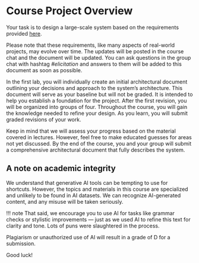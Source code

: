 # Course Project Overview
Your task is to design a large-scale system based on the requirements provided [here](./requirements.md).

Please note that these requirements, like many aspects of real-world projects, may evolve over time. The updates will be posted in the course chat and the document will be updated. You can ask questions in the group chat with hashtag *#elicitation* and answers to them will be added to this document as soon as possible.

In the first lab, you will individually create an initial architectural document outlining your decisions and approach to the system’s architecture. This document will serve as your baseline but will not be graded. It is intended to help you establish a foundation for the project.
After the first revision, you will be organized into groups of four. Throughout the course, you will gain the knowledge needed to refine your design. As you learn, you will submit graded revisions of your work.

Keep in mind that we will assess your progress based on the material covered in lectures. However, feel free to make educated guesses for areas not yet discussed.
By the end of the course, you and your group will submit a comprehensive architectural document that fully describes the system.

## **A note on academic integrity**
We understand that generative AI tools can be tempting to use for shortcuts. However, the topics and materials in this course are specialized and unlikely to be found in AI datasets. We can recognize AI-generated content, and any misuse will be taken seriously.

!!! note
    That said, we encourage you to use AI for tasks like grammar checks or stylistic improvements — just as we used AI to refine this text for clarity and tone. Lots of puns were slaughtered in the process.

Plagiarism or unauthorized use of AI will result in a grade of D for a submission.

Good luck!


